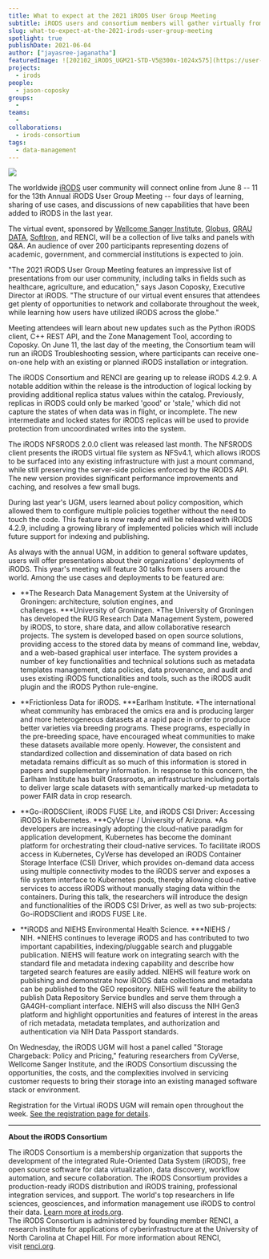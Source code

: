 ```yaml
---
title: What to expect at the 2021 iRODS User Group Meeting
subtitle: iRODS users and consortium members will gather virtually from June 8-11 
slug: what-to-expect-at-the-2021-irods-user-group-meeting
spotlight: true
publishDate: 2021-06-04
author: ["jayasree-jaganatha"]
featuredImage: ![202102_iRODS_UGM21-STD-V5@300x-1024x575](https://user-images.githubusercontent.com/68300939/157327244-daf607e7-495a-4911-9e57-7b601a197f1c.png)
projects:
  - irods
people:
  - jason-coposky
groups:
  -
teams:
  - 
collaborations:
  - irods-consortium
tags:
  - data-management
---
```


![](https://user-images.githubusercontent.com/68300939/157315269-619e668a-a953-49a6-835e-439eba4e9fb9.png)

The worldwide [iRODS](https://irods.org/) user community will connect online from June 8 -- 11 for the 13th Annual iRODS User Group Meeting -- four days of learning, sharing of use cases, and discussions of new capabilities that have been added to iRODS in the last year.

The virtual event, sponsored by [Wellcome Sanger Institute](https://www.sanger.ac.uk/), [Globus](https://www.globus.org/), [GRAU DATA](http://graudata.com/), [SoftIron](https://softiron.com/), and RENCI, will be a collection of live talks and panels with Q&A. An audience of over 200 participants representing dozens of academic, government, and commercial institutions is expected to join.

"The 2021 iRODS User Group Meeting features an impressive list of presentations from our user community, including talks in fields such as healthcare, agriculture, and education," says Jason Coposky, Executive Director at iRODS. "The structure of our virtual event ensures that attendees get plenty of opportunities to network and collaborate throughout the week, while learning how users have utilized iRODS across the globe."

Meeting attendees will learn about new updates such as the Python iRODS client, C++ REST API, and the Zone Management Tool, according to Coposky. On June 11, the last day of the meeting, the Consortium team will run an iRODS Troubleshooting session, where participants can receive one-on-one help with an existing or planned iRODS installation or integration.

The iRODS Consortium and RENCI are gearing up to release iRODS 4.2.9. A notable addition within the release is the introduction of logical locking by providing additional replica status values within the catalog. Previously, replicas in iRODS could only be marked 'good' or 'stale,' which did not capture the states of when data was in flight, or incomplete. The new intermediate and locked states for iRODS replicas will be used to provide protection from uncoordinated writes into the system.

The iRODS NFSRODS 2.0.0 client was released last month. The NFSRODS client presents the iRODS virtual file system as NFSv4.1, which allows iRODS to be surfaced into any existing infrastructure with just a mount command, while still preserving the server-side policies enforced by the iRODS API. The new version provides significant performance improvements and caching, and resolves a few small bugs. 

During last year's UGM, users learned about policy composition, which allowed them to configure multiple policies together without the need to touch the code. This feature is now ready and will be released with iRODS 4.2.9, including a growing library of implemented policies which will include future support for indexing and publishing.

As always with the annual UGM, in addition to general software updates, users will offer presentations about their organizations' deployments of iRODS. This year's meeting will feature 30 talks from users around the world. Among the use cases and deployments to be featured are:

-   **The Research Data Management System at the University of Groningen: architecture, solution engines, and challenges. ***University of Groningen. *The University of Groningen has developed the RUG Research Data Management System, powered by iRODS, to store, share data, and allow collaborative research projects. The system is developed based on open source solutions, providing access to the stored data by means of command line, webdav, and a web-based graphical user interface. The system provides a number of key functionalities and technical solutions such as metadata templates management, data policies, data provenance, and audit and uses existing iRODS functionalities and tools, such as the iRODS audit plugin and the iRODS Python rule-engine.

-   **Frictionless Data for iRODS. ***Earlham Institute. *The international wheat community has embraced the omics era and is producing larger and more heterogeneous datasets at a rapid pace in order to produce better varieties via breeding programs. These programs, especially in the pre-breeding space, have encouraged wheat communities to make these datasets available more openly. However, the consistent and standardized collection and dissemination of data based on rich metadata remains difficult as so much of this information is stored in papers and supplementary information. In response to this concern, the Earlham Institute has built Grassroots, an infrastructure including portals to deliver large scale datasets with semantically marked-up metadata to power FAIR data in crop research.

-   **Go-iRODSClient, iRODS FUSE Lite, and iRODS CSI Driver: Accessing iRODS in Kubernetes. ***CyVerse / University of Arizona. *As developers are increasingly adopting the cloud-native paradigm for application development, Kubernetes has become the dominant platform for orchestrating their cloud-native services. To facilitate iRODS access in Kubernetes, CyVerse has developed an iRODS Container Storage Interface (CSI) Driver, which provides on-demand data access using multiple connectivity modes to the iRODS server and exposes a file system interface to Kubernetes pods, thereby allowing cloud-native services to access iRODS without manually staging data within the containers. During this talk, the researchers will introduce the design and functionalities of the iRODS CSI Driver, as well as two sub-projects: Go-iRODSClient and iRODS FUSE Lite.

-   **iRODS and NIEHS Environmental Health Science. ***NIEHS / NIH. *NIEHS continues to leverage iRODS and has contributed to two important capabilities, indexing/pluggable search and pluggable publication. NIEHS will feature work on integrating search with the standard file and metadata indexing capability and describe how targeted search features are easily added. NIEHS will feature work on publishing and demonstrate how iRODS data collections and metadata can be published to the GEO repository. NIEHS will feature the ability to publish Data Repository Service bundles and serve them through a GA4GH-compliant interface. NIEHS will also discuss the NIH Gen3 platform and highlight opportunities and features of interest in the areas of rich metadata, metadata templates, and authorization and authentication via NIH Data Passport standards.

On Wednesday, the iRODS UGM will host a panel called "Storage Chargeback: Policy and Pricing," featuring researchers from CyVerse, Wellcome Sanger Institute, and the iRODS Consortium discussing the opportunities, the costs, and the complexities involved in servicing customer requests to bring their storage into an existing managed software stack or environment.

Registration for the Virtual iRODS UGM will remain open throughout the week. [See the registration page for details](https://irods.org/ugm2021/).

* * * * *

**About the iRODS Consortium**

The iRODS Consortium is a membership organization that supports the development of the integrated Rule-Oriented Data System (iRODS), free open source software for data virtualization, data discovery, workflow automation, and secure collaboration. The iRODS Consortium provides a production-ready iRODS distribution and iRODS training, professional integration services, and support. The world's top researchers in life sciences, geosciences, and information management use iRODS to control their data. [Learn more at irods.org](https://irods.org/).\
The iRODS Consortium is administered by founding member RENCI, a research institute for applications of cyberinfrastructure at the University of North Carolina at Chapel Hill. For more information about RENCI, visit [renci.org](https://renci.org/).
